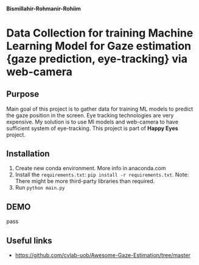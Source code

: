 #### Bismillahir-Rohmanir-Rohiim

# Data Collection for training Machine Learning Model for Gaze estimation {gaze prediction, eye-tracking} via web-camera

## Purpose
Main goal of this project is to gather data for training ML models to predict the gaze position in the screen.
Eye tracking technologies are very expensive. My solution is to use Ml models and web-camera to have sufficient system of eye-tracking. This project is part of **Happy Eyes** project.


## Installation
1. Create new conda environment. More info in anaconda.com
2. Install the `requirements.txt`: `pip install -r requirements.txt`. Note: There might be more third-party libraries than required.
3. Run `python main.py`

## DEMO
pass


## Useful links
- https://github.com/cvlab-uob/Awesome-Gaze-Estimation/tree/master
